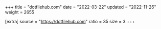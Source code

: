 +++
title = "dotfilehub.com"
date = "2022-03-22"
updated = "2022-11-26"
weight = 2655

[extra]
source = "https://dotfilehub.com"
ratio = 35
size = 3
+++
